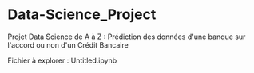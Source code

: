 # Data-Science_Project
 Projet Data Science de A à Z : Prédiction des données d'une banque sur l'accord ou non d'un Crédit Bancaire
 
 
 
 Fichier à explorer : Untitled.ipynb
